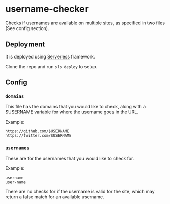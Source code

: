 # username-checker
Checks if usernames are available on multiple sites, as specified in two files (See config section). 

## Deployment
It is deployed using [Serverless](https://www.serverless.com/) framework. 

Clone the repo and run `sls deploy` to setup.

## Config
### `domains`
This file has the domains that you would like to check, along with a $USERNAME variable for where the username goes in the URL.

Example:
```
https://github.com/$USERNAME
https://twitter.com/$USERNAME
```

### `usernames`
These are for the usernames that you would like to check for.

Example:
```
username
user-name
```
There are no checks for if the username is valid for the site, which may return a false match for an available username.